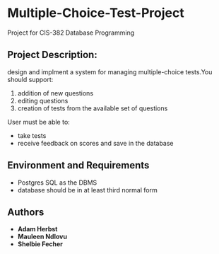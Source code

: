 # Multiple-Choice-Test-Project
Project for CIS-382 Database Programming

## Project Description:
design and implment a system for managing multiple-choice tests.You should support:
1. addition of new questions
2. editing questions
3. creation of tests from the available set of questions

User must be able to:
* take tests
* receive feedback on scores and save in the database

## Environment and Requirements
* Postgres SQL as the DBMS
* database should be in at least third normal form


## Authors

* **Adam Herbst** 
* **Mauleen Ndlovu** 
 * **Shelbie Fecher** 
